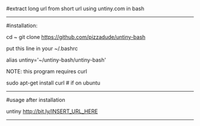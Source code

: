 #extract long url from short url using untiny.com in bash

________________________________________________________

#installation:

cd ~
git clone https://github.com/pizzadude/untiny-bash

put this line in your ~/.bashrc

alias untiny='~/untiny-bash/untiny-bash'

NOTE: this program requires curl

sudo apt-get install curl # if on ubuntu

________________________________________________________

#usage after installation

untiny http://bit.ly/INSERT_URL_HERE

________________________________________________________
